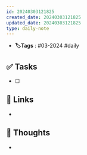 ```yaml
---
id: 20240303121825
created_date: 20240303121825
updated_date: 20240303121825
type: daily-note
---
```


- **🏷️Tags** : #03-2024 #daily 
## ✅ Tasks
- [ ]  
## 🔗 Links
- 
## 🧠 Thoughts
- 